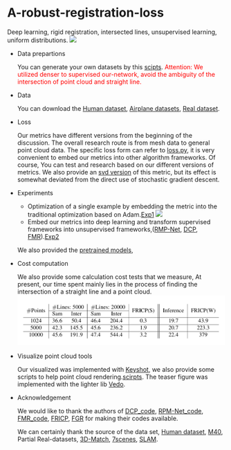 # A-robust-registration-loss
Deep learning, rigid registration, intersected lines, unsupervised learning, uniform distributions.
![](./data/introduce_our_loss.png)
- Data prepartions 

  You can generate your own datasets by this [scipts](). <font color =red>Attention: We utilized denser to supervised our-network, avoid the ambiguity of the intersection of point cloud and straight line.</font>
- Data

  You can download the [Human dataset](), [Airplane datasets](), [Real dataset]().
- Loss

  Our metrics have different versions from the beginning of the discussion. The overall research route is from mesh data to general point cloud data. The specific loss form can refer to [loss.py](./More_about_our_metrics/code_2021_8_25), it is very convenient to embed our metrics into other algorithm frameworks. Of course, You can test and research based on our different versions of metrics. We also provide an [svd version](./More_about_our_metrics/code_2021_8_25) of this metric, but its effect is somewhat deviated from the direct use of stochastic gradient descent.
- Experiments
  - Optimization of a single example by embedding the metric into the traditional optimization based on Adam.[Exp1](./More_about_our_metrics/code_2021_8_25)
  ![](./data/supp_real_exp-1.png)
  - Embed our metrics into deep learning and transform supervised frameworks into unsupervised frameworks,([RMP-Net](), [DCP](), [FMR]()).[Exp2]()

  We also provided the [pretrained models](),
- Cost computation
  
  We also provide some calculation cost tests that we measure, At present, our time spent mainly lies in the process of finding the intersection of a straight line and a point cloud.
![](./data/Computation_cost.png)

- Visualize point cloud tools
  
  Our visualized was implemented with [Keyshot](https://www.keyshot.com/), we also provide some scripts to help point cloud rendering.[scirpts](./visualized_code/test.bip). The teaser figure was implemented with the lighter lib [Vedo](https://github.com/marcomusy/vedo).

- Acknowledgement

  We would like to thank the authors of [DCP_code](https://github.com/tzodge/PCR-CMU/tree/main/DCP_Code), [RPM-Net_code](https://github.com/tzodge/PCR-CMU/tree/main/RPMNet_Code), [FMR_code](https://github.com/XiaoshuiHuang/fmr), [FRICP](https://github.com/yaoyx689/Fast-Robust-ICP), [FGR](https://github.com/isl-org/FastGlobalRegistration) for making their codes available. 

  We can certainly thank the source of the data set, [Human dataset](https://secure.axyz-design.com//), [M40](https://github.com/zhirongw/3DShapeNets), Partial Real-datasets, [3D-Match](https://arxiv.org/pdf/1603.08182.pdf), [7scenes](https://openaccess.thecvf.com/content_cvpr_2013/papers/Shotton_Scene_Coordinate_Regression_2013_CVPR_paper.pdf), [SLAM](https://www.researchgate.net/publication/261353760_A_benchmark_for_the_evaluation_of_RGB-D_SLAM_systems).
